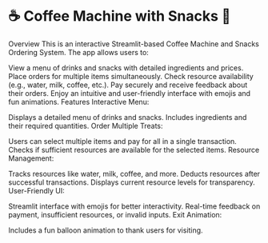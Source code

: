 # ☕ Coffee Machine with Snacks 🍪
Overview
This is an interactive Streamlit-based Coffee Machine and Snacks Ordering System. The app allows users to:

View a menu of drinks and snacks with detailed ingredients and prices.
Place orders for multiple items simultaneously.
Check resource availability (e.g., water, milk, coffee, etc.).
Pay securely and receive feedback about their orders.
Enjoy an intuitive and user-friendly interface with emojis and fun animations.
Features
Interactive Menu:

Displays a detailed menu of drinks and snacks.
Includes ingredients and their required quantities.
Order Multiple Treats:

Users can select multiple items and pay for all in a single transaction.
Checks if sufficient resources are available for the selected items.
Resource Management:

Tracks resources like water, milk, coffee, and more.
Deducts resources after successful transactions.
Displays current resource levels for transparency.
User-Friendly UI:

Streamlit interface with emojis for better interactivity.
Real-time feedback on payment, insufficient resources, or invalid inputs.
Exit Animation:

Includes a fun balloon animation to thank users for visiting.
